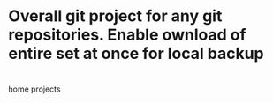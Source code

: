 # Overall git project for any git repositories.  Enable ownload of entire set at once for local backup
#
#
home projects
